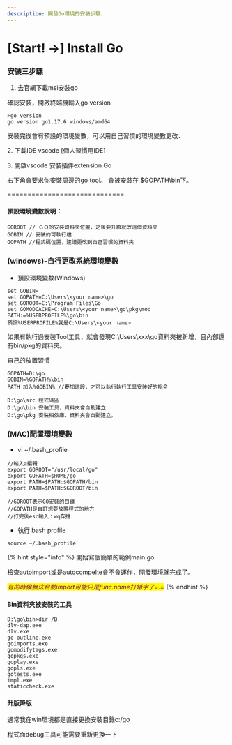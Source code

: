 ```yaml
---
description: 開發Go環境的安裝步驟，
---
```


# \[Start! ->] Install Go

### 安裝三步驟

1. 去官網下載msi安裝go&#x20;

確認安裝，開啟終端機輸入go version

```
>go version
go version go1.17.6 windows/amd64
```

安裝完後會有預設的環境變數，可以用自己習慣的環境變數更改．

2\. 下載IDE vscode \[個人習慣用IDE]

3\. 開啟vscode 安裝插件extension Go&#x20;

右下角會要求你安裝周邊的go tool。 會被安裝在 $GOPATH\bin下。



\=============================

#### 預設環境變數說明：

```
GOROOT // ＧＯ的安裝資料夾位置，之後要升級就改這個資料夾
GOBIN // 安裝的可執行檔
GOPATH //程式碼位置，建議更改到自己習慣的資料夾
```



### &#x20;(windows)-自行更改系統環境變數

* 預設環境變數(Windows)

```
set GOBIN=
set GOPATH=C:\Users\<your name>\go
set GOROOT=C:\Program Files\Go 
set GOMODCACHE=C:\Users\<your name>\go\pkg\mod
PATH:=%USERPROFILE%\go\bin 
預設%USERPROFILE%就是C:\Users\<your name>
```

如果有執行過安裝Tool工具，就會發現C:\Users\xxx\go資料夾被新增，且內部還有bin/pkg的資料夾。

自己的放置習慣

```
GOPATH=D:\go
GOBIN=%GOPATH%\bin
PATH 加入%GOBIN% //要加這段，才可以執行執行工具安裝好的指令 

D:\go\src 程式碼區
D:\go\bin 安裝工具，資料夾會自動建立
D:\go\pkg 安裝相依庫，資料夾會自動建立。
```



### (MAC)配置環境變數 <a href="#mac-an-zhuang-bi-ji" id="mac-an-zhuang-bi-ji"></a>

* vi \~/.bash\_profile

```
//輸入a編輯
export GOROOT="/usr/local/go"
export GOPATH=$HOME/go
export PATH=$PATH:$GOPATH/bin 
export PATH=$PATH:$GOROOT/bin

//GOROOT表示GO安裝的目錄
//GOPATH是自訂想要放置程式的地方
//打完後esc輸入：wq存擋
```

* 執行 bash profile

```
source ~/.bash_profile
```





{% hint style="info" %}
開始寫個簡單的範例main.go

檢查autoimport或是autocompelte會不會運作，開發環境就完成了。

_<mark style="color:purple;">有的時候無法自動import可能只是func.name打錯字了=.=</mark>_
{% endhint %}

#### Bin資料夾被安裝的工具

```
D:\go\bin>dir /B
dlv-dap.exe
dlv.exe
go-outline.exe
goimports.exe
gomodifytags.exe
gopkgs.exe
goplay.exe
gopls.exe
gotests.exe
impl.exe
staticcheck.exe
```

#### 升版降版

通常我在win環境都是直接更換安裝目錄c:/go

程式面debug工具可能需要重新更換一下

